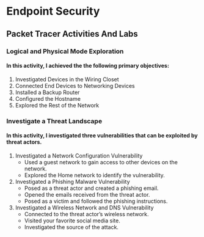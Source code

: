 # Endpoint Security
## Packet Tracer Activities And Labs
### Logical and Physical Mode Exploration
#### In this activity, I achieved the the following primary objectives:
1. Investigated Devices in the Wiring Closet
2. Connected End Devices to Networking Devices
3. Installed a Backup Router
4. Configured the Hostname
5. Explored the Rest of the Network

### Investigate a Threat Landscape
#### In this activity, I investigated three vulnerabilities that can be exploited by threat actors.
1. Investigated a Network Configuration Vulnerability
   - Used a guest network to gain access to other devices on the network.
   - Explored the Home network to identify the vulnerability.
2. Investigated a Phishing Malware Vulnerability
   - Posed as a threat actor and created a phishing email.
   - Opened the emails received from the threat actor.
   - Posed as a victim and followed the phishing instructions.
3. Investigated a Wireless Network and DNS Vulnerability
   - Connected to the threat actor’s wireless network.
   - Visited your favorite social media site.
   - Investigated the source of the attack.
